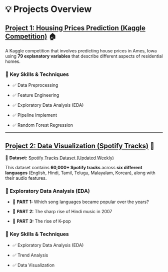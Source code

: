 # **💡 Projects Overview**  

## **[Project 1: Housing Prices Prediction (Kaggle Competition)](./Competition) 🏠**  

A Kaggle competition that involves predicting house prices in Ames, Iowa using **79 explanatory variables** that describe different aspects of residential homes.  

### **🔹 Key Skills & Techniques**  

- ✅ Data Preprocessing  

- ✅ Feature Engineering  

- ✅ Exploratory Data Analysis (EDA)  

- ✅ Pipeline Implement

- ✅ Random Forest Regression  

---

## **[Project 2: Data Visualization (Spotify Tracks)](./Data_Visualization) 🎵**  

📌 **Dataset:** [Spotify Tracks Dataset (Updated Weekly)](https://www.kaggle.com/datasets/gauthamvijayaraj/spotify-tracks-dataset-updated-every-week/data)  

This dataset contains **60,000+ Spotify tracks** across **six different languages** (English, Hindi, Tamil, Telugu, Malayalam, Korean), along with their audio features.  

### **🔹 Exploratory Data Analysis (EDA)**  

- 📌 **PART 1:** Which song languages became popular over the years?  

- 📌 **PART 2:** The sharp rise of Hindi music in 2007  

- 📌 **PART 3:** The rise of K-pop  

### **🔹 Key Skills & Techniques**  

- ✅ Exploratory Data Analysis (EDA) 

- ✅ Trend Analysis  

- ✅ Data Visualization  




